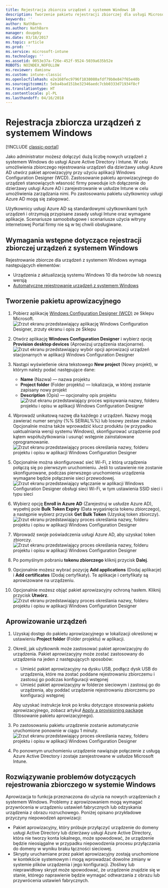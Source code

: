 ```yaml
---
title: Rejestracja zbiorcza urządzeń z systemem Windows 10
description: Tworzenie pakietu rejestracji zbiorczej dla usługi Microsoft Intune
keywords: ''
author: NathBarn
ms.author: NathBarn
manager: dougeby
ms.date: 03/18/2017
ms.topic: article
ms.prod: ''
ms.service: microsoft-intune
ms.technology: ''
ms.assetid: 0053e37a-f26e-452f-9524-5039a635b52e
ROBOTS: NOINDEX,NOFOLLOW
ms.reviewer: damionw
ms.custom: intune-classic
ms.openlocfilehash: e2e168fec9796f1038080afdf79b0e847f65e40b
ms.sourcegitcommit: 5eba4bad151be32346aedc7cbb0333d71934f8cf
ms.translationtype: HT
ms.contentlocale: pl-PL
ms.lasthandoff: 04/16/2018
---
```

# <a name="bulk-enrollment-for-windows-devices"></a>Rejestracja zbiorcza urządzeń z systemem Windows

[!INCLUDE [classic-portal](../includes/classic-portal.md)]

Jako administrator możesz dołączyć dużą liczbę nowych urządzeń z systemem Windows do usługi Azure Active Directory i Intune. W celu umożliwienia zbiorczego rejestrowania urządzeń dla dzierżawy usługi Azure AD utwórz pakiet aprowizacyjny przy użyciu aplikacji Windows Configuration Designer (WCD). Zastosowanie pakietu aprowizacyjnego do urządzeń stanowiących własność firmy powoduje ich dołączenie do dzierżawy usługi Azure AD i zarejestrowanie w usłudze Intune w celu umożliwienia zarządzania nimi. Po zastosowaniu pakietu użytkownicy usługi Azure AD mogą się zalogować.

Użytkownicy usługi Azure AD są standardowymi użytkownikami tych urządzeń i otrzymują przypisane zasady usługi Intune oraz wymagane aplikacje. Scenariusze samoobsługowe i scenariusze użycia witryny internetowej Portal firmy nie są w tej chwili obsługiwane.

## <a name="prerequisites-for-windows-devices-bulk-enrollment"></a>Wymagania wstępne dotyczące rejestracji zbiorczej urządzeń z systemem Windows

Rejestrowanie zbiorcze dla urządzeń z systemem Windows wymaga następujących elementów:

- Urządzenia z aktualizacją systemu Windows 10 dla twórców lub nowszą wersją
- [Automatyczne rejestrowanie urządzeń z systemem Windows](/intune-classic/deploy-use/set-up-windows-device-management-with-microsoft-intune#enable-windows-10-automatic-enrollment)

## <a name="create-a-provisioning-package"></a>Tworzenie pakietu aprowizacyjnego

1. Pobierz aplikację [Windows Configuration Designer (WCD)](https://www.microsoft.com/store/apps/9nblggh4tx22) ze Sklepu Microsoft.
   ![Zrzut ekranu przedstawiający aplikację Windows Configuration Designer, zrzuty ekranu i opis ze Sklepu](../media/bulk-enroll-store.png)

2. Otwórz aplikację **Windows Configuration Designer** i wybierz opcję **Provision desktop devices** (Aprowizuj urządzenia stacjonarne).
   ![Zrzut ekranu przedstawiający wybór opcji aprowizacji urządzeń stacjonarnych w aplikacji Windows Configuration Designer](../media/bulk-enroll-select.png)

3. Nastąpi wyświetlenie okna tekstowego **New project** (Nowy projekt), w którym należy podać następujące dane:
   - **Name** (Nazwa) — nazwa projektu
   - **Project folder** (Folder projektu) — lokalizacja, w której zostanie zapisany nowy projekt
   - **Description** (Opis) — opcjonalny opis projektu ![Zrzut ekranu przedstawiający proces wpisywania nazwy, folderu projektu i opisu w aplikacji Windows Configuration Designer](../media/bulk-enroll-name.png)

4. Wprowadź unikatową nazwę dla każdego z urządzeń. Nazwy mogą zawierać numer seryjny (%% SERIAL%%) lub losowy zestaw znaków. Opcjonalnie można także wprowadzić klucz produktu (w przypadku uaktualniania wersji systemu Windows), skonfigurować urządzenie pod kątem współużytkowania i usunąć wstępnie zainstalowane oprogramowanie.<BR>
   ![Zrzut ekranu przedstawiający proces określania nazwy, folderu projektu i opisu w aplikacji Windows Configuration Designer](../media/bulk-enroll-device.png)

5. Opcjonalnie można skonfigurować sieć Wi-Fi, z którą urządzenia połączą się po pierwszym uruchomieniu.  Jeśli to ustawienie nie zostanie skonfigurowane, podczas pierwszego uruchomienia urządzenia wymagane będzie połączenie sieci przewodowej.
   ![Zrzut ekranu przedstawiający włączanie w aplikacji Windows Configuration Designer obsługi sieci Wi-Fi, w tym ustawienia SSID sieci i typu sieci](../media/bulk-enroll-network.png)

6. Wybierz opcję **Enroll in Azure AD** (Zarejestruj w usłudze Azure AD), wypełnij pole **Bulk Token Expiry** (Data wygaśnięcia tokenu zbiorczego), a następnie wybierz przycisk **Get Bulk Token** (Uzyskaj token zbiorczy).
   ![Zrzut ekranu przedstawiający proces określania nazwy, folderu projektu i opisu w aplikacji Windows Configuration Designer](../media/bulk-enroll-account.png)

7. Wprowadź swoje poświadczenia usługi Azure AD, aby uzyskać token zbiorczy.
   ![Zrzut ekranu przedstawiający proces określania nazwy, folderu projektu i opisu w aplikacji Windows Configuration Designer](../media/bulk-enroll-cred.png)

8. Po pomyślnym pobraniu **tokenu zbiorczego** kliknij przycisk **Dalej**.

9. Opcjonalnie możesz wybrać pozycję **Add applications** (Dodaj aplikacje) i **Add certificates** (Dodaj certyfikaty). Te aplikacje i certyfikaty są aprowizowane na urządzeniu.

10. Opcjonalnie możesz objąć pakiet aprowizacyjny ochroną hasłem.  Kliknij przycisk **Utwórz**.
    ![Zrzut ekranu przedstawiający proces określania nazwy, folderu projektu i opisu w aplikacji Windows Configuration Designer](../media/bulk-enroll-create.png)

## <a name="provision-devices"></a>Aprowizowanie urządzeń

1. Uzyskaj dostęp do pakietu aprowizacyjnego w lokalizacji określonej w ustawieniu **Project folder** (Folder projektu) w aplikacji.

2. Określ, jak użytkownik może zastosować pakiet aprowizacyjny do urządzenia.  Pakiet aprowizacyjny może zostać zastosowany do urządzenia na jeden z następujących sposobów:
   - Umieść pakiet aprowizacyjny na dysku USB, podłącz dysk USB do urządzenia, które ma zostać poddane rejestrowaniu zbiorczemu i zastosuj go podczas konfiguracji wstępnej
   - Umieść pakiet aprowizacyjny w folderze sieciowym i zastosuj go do urządzenia, aby poddać urządzenie rejestrowaniu zbiorczemu po konfiguracji wstępnej

   Aby uzyskać instrukcje krok po kroku dotyczące stosowania pakietu aprowizacyjnego, zobacz artykuł [Apply a provisioning package](https://technet.microsoft.com/itpro/windows/configure/provisioning-apply-package) (Stosowanie pakietu aprowizacyjnego).

3. Po zastosowaniu pakietu urządzenie zostanie automatycznie uruchomione ponownie w ciągu 1 minuty.
   ![Zrzut ekranu przedstawiający proces określania nazwy, folderu projektu i opisu w aplikacji Windows Configuration Designer](../media/bulk-enroll-add.png)

4. Po ponownym uruchomieniu urządzenie nawiązuje połączenie z usługą Azure Active Directory i zostaje zarejestrowane w usłudze Microsoft Intune.

## <a name="troubleshooting-windows-bulk-enrollment"></a>Rozwiązywanie problemów dotyczących rejestrowania zbiorczego w systemie Windows

Aprowizacja to funkcja przeznaczona do użycia na nowych urządzeniach z systemem Windows. Problemy z aprowizowaniem mogą wymagać przywrócenia w urządzeniu ustawień fabrycznych lub odzyskania urządzenia z obrazu rozruchowego. Poniżej opisano przykładowe przyczyny niepowodzeń aprowizacji:

- Pakiet aprowizacyjny, który próbuje przyłączyć urządzenie do domeny usługi Active Directory lub dzierżawy usługi Azure Active Directory, która nie tworzy konta lokalnego, może spowodować, że urządzenie będzie nieosiągalne w przypadku niepowodzenia procesu przyłączania do domeny w wyniku braku łączności sieciowej.
- Skrypty uruchamiane przez pakiet aprowizacyjny zostają uruchomione w kontekście systemowym i mogą wprowadzać dowolne zmiany w systemie plików urządzenia i jego konfiguracji. Złośliwy lub nieprawidłowy skrypt może spowodować, że urządzenie znajdzie się w stanie, którego naprawienie będzie wymagać odtwarzania z obrazu lub przywrócenia ustawień fabrycznych.
